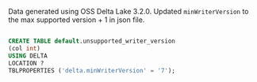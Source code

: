 Data generated using OSS Delta Lake 3.2.0.
Updated `minWriterVersion` to the max supported version + 1 in json file.

```sql

CREATE TABLE default.unsupported_writer_version
(col int) 
USING DELTA 
LOCATION ?
TBLPROPERTIES ('delta.minWriterVersion' = '7');
```

